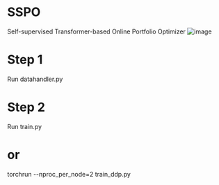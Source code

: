 # SSPO
Self-supervised Transformer-based Online Portfolio Optimizer
![image](https://github.com/user-attachments/assets/f8c68fb5-18ca-4361-9648-e4459ab65e2f)


# Step 1
Run datahandler.py

# Step 2
Run train.py

# or

torchrun --nproc_per_node=2 train_ddp.py
